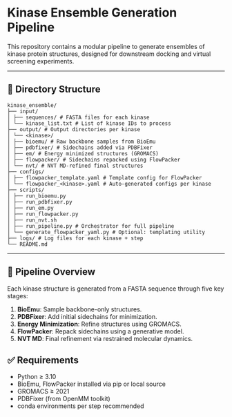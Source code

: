 # Kinase Ensemble Generation Pipeline

This repository contains a modular pipeline to generate ensembles of kinase protein structures, designed for downstream docking and virtual screening experiments.

---

## 📁 Directory Structure
```
kinase_ensemble/
├── input/
│ ├── sequences/ # FASTA files for each kinase
│ └── kinase_list.txt # List of kinase IDs to process
├── output/ # Output directories per kinase
│ └── <kinase>/
│ ├── bioemu/ # Raw backbone samples from BioEmu
│ ├── pdbfixer/ # Sidechains added via PDBFixer
│ ├── em/ # Energy minimized structures (GROMACS)
│ ├── flowpacker/ # Sidechains repacked using FlowPacker
│ └── nvt/ # NVT MD-refined final structures
├── configs/
│ ├── flowpacker_template.yaml # Template config for FlowPacker
│ └── flowpacker_<kinase>.yaml # Auto-generated configs per kinase
├── scripts/
│ ├── run_bioemu.py
│ ├── run_pdbfixer.py
│ ├── run_em.py
│ ├── run_flowpacker.py
│ ├── run_nvt.sh
│ ├── run_pipeline.py # Orchestrator for full pipeline
│ └── generate_flowpacker_yaml.py # Optional: templating utility
├── logs/ # Log files for each kinase + step
└── README.md
```

---

## 🧬 Pipeline Overview

Each kinase structure is generated from a FASTA sequence through five key stages:

1. **BioEmu**: Sample backbone-only structures.
2. **PDBFixer**: Add initial sidechains for minimization.
3. **Energy Minimization**: Refine structures using GROMACS.
4. **FlowPacker**: Repack sidechains using a generative model.
5. **NVT MD**: Final refinement via restrained molecular dynamics.

## ✅ Requirements

- Python ≥ 3.10
- BioEmu, FlowPacker installed via pip or local source
- GROMACS ≥ 2021
- PDBFixer (from OpenMM toolkit)
- conda environments per step recommended
